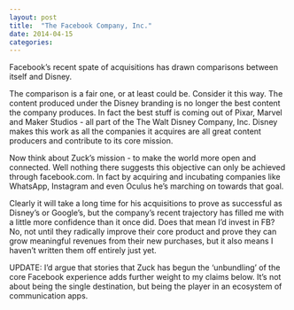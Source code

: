 ```yaml
---
layout: post
title:  "The Facebook Company, Inc."
date: 2014-04-15  
categories:
---
```

Facebook’s recent spate of acquisitions has drawn comparisons between itself and Disney.

The comparison is a fair one, or at least could be. Consider it this way. The content produced under the Disney branding is no longer the best content the company produces. In fact the best stuff is coming out of Pixar, Marvel and Maker Studios - all part of the The Walt Disney Company, Inc. Disney makes this work as all the companies it acquires are all great content producers and contribute to its core mission.

Now think about Zuck’s mission - to make the world more open and connected. Well nothing there suggests this objective can only be achieved through facebook.com. In fact by acquiring and incubating companies like WhatsApp, Instagram and even Oculus he’s marching on towards that goal.

Clearly it will take a long time for his acquisitions to prove as successful as Disney’s or Google’s, but the company’s recent trajectory has filled me with a little more confidence than it once did. Does that mean I’d invest in FB? No, not until they radically improve their core product and prove they can grow meaningful revenues from their new purchases, but it also means I haven’t written them off entirely just yet.

UPDATE: I’d argue that stories that Zuck has begun the ‘unbundling’ of the core Facebook experience adds further weight to my claims below. It’s not about being the single destination, but being the player in an ecosystem of communication apps.
